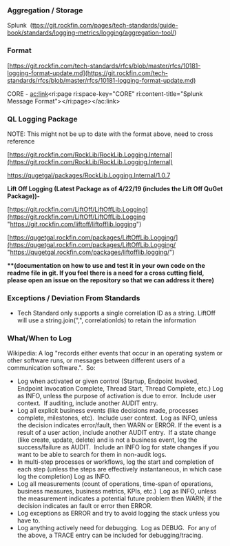 
### Aggregation / Storage

Splunk  ([ttps://git.rockfin.com/pages/tech-standards/guide-book/standards/logging-metrics/logging/aggregation-tool/](https://git.rockfin.com/pages/tech-standards/guide-book/standards/logging-metrics/logging/aggregation-tool/))

### Format

[https://git.rockfin.com/tech-standards/rfcs/blob/master/rfcs/10181-logging-format-update.md](https://git.rockfin.com/tech-standards/rfcs/blob/master/rfcs/10181-logging-format-update.md)

CORE - <ac:link><ri:page ri:space-key="CORE" ri:content-title="Splunk Message Format"></ri:page></ac:link>

### QL Logging Package

NOTE: This might not be up to date with the format above, need to cross reference

[https://git.rockfin.com/RockLib/RockLib.Logging.Internal](https://git.rockfin.com/RockLib/RockLib.Logging.Internal)

[https://qugetgal/packages/RockLib.Logging.Internal/1.0.7](https://qugetgal/packages/RockLib.Logging.Internal/1.0.7)



**Lift Off Logging (Latest Package as of 4/22/19 (includes the Lift Off QuGet Package))-**

[https://git.rockfin.com/LiftOff/LiftOffLib.Logging](https://git.rockfin.com/LiftOff/LiftOffLib.Logging "https://git.rockfin.com/liftoff/liftofflib.logging")

[https://qugetgal.rockfin.com/packages/LiftOffLib.Logging/](https://qugetgal.rockfin.com/packages/LiftOffLib.Logging/ "https://qugetgal.rockfin.com/packages/liftofflib.logging/")

**\*\*(documentation on how to use and test it in your own code on the readme file in git. If you feel there is a need for a cross cutting field, please open an issue on the repository so that we can address it there)**

### Exceptions / Deviation From Standards

- Tech Standard only supports a single correlation ID as a string. LiftOff will use a string.join(",", correlationIds) to retain the information


### What/When to Log

Wikipedia: A log "records either events that occur in an operating system or other software runs, or messages between different users of a communication software.".  So:

- Log when activated or given control (Startup, Endpoint Invoked, Endpoint Invocation Complete, Thread Start, Thread Complete, etc.) Log as INFO, unless the purpose of activation is due to error.  Include user context.  If auditing, include another AUDIT entry.
- Log all explicit business events (like decisions made, processes complete, milestones, etc).  Include user context.  Log as INFO, unless the decision indicates error/fault, then WARN or ERROR. If the event is a result of a user action, include another AUDIT entry.  If a state change (like create, update, delete) and is not a business event, log the success/failure as AUDIT.  Include an INFO log for state changes if you want to be able to search for them in non-audit logs.
- In multi-step processes or workflows, log the start and completion of each step (unless the steps are effectively instantaneous, in which case log the completion) Log as INFO.
- Log all measurements (count of operations, time-span of operations, business measures, business metrics, KPIs, etc.)  Log as INFO, unless the measurement indicates a potential future problem then WARN; if the decision indicates an fault or error then ERROR.
- Log exceptions as ERROR and try to avoid logging the stack unless you have to.
- Log anything actively need for debugging.  Log as DEBUG.  For any of the above, a TRACE entry can be included for debugging/tracing.

